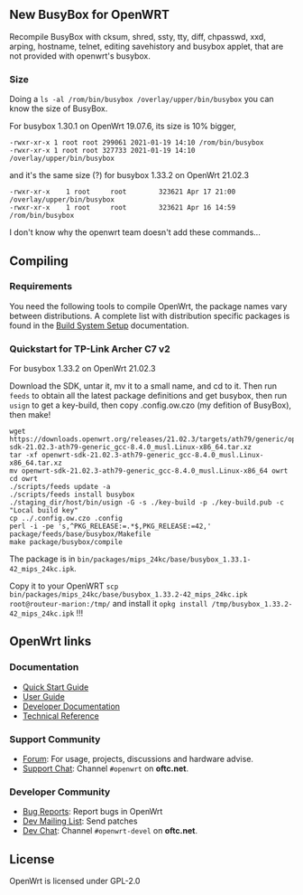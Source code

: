 <!--
Filename: README.md
Author: Olivier Sirol <czo@free.fr>
License: GPL-2.0 (http://www.gnu.org/copyleft)
File Created: nov. 2018
Last Modified: samedi 18 décembre 2021, 16:59
Edit Time: 2:00:44
$Id:$
-->

## New BusyBox for OpenWRT

Recompile BusyBox with
 cksum,
 shred,
 ssty,
 tty,
 diff,
 chpasswd,
 xxd,
 arping,
 hostname,
 telnet,
 editing savehistory
 and busybox applet, that are not provided with openwrt's busybox.

### Size

Doing a `ls -al /rom/bin/busybox /overlay/upper/bin/busybox` you can know the size of BusyBox.

For busybox 1.30.1 on OpenWrt 19.07.6, its size is 10% bigger,

```
-rwxr-xr-x 1 root root 299061 2021-01-19 14:10 /rom/bin/busybox
-rwxr-xr-x 1 root root 327733 2021-01-19 14:10 /overlay/upper/bin/busybox
```
and it's the same size (?) for busybox 1.33.2 on OpenWrt 21.02.3
```
-rwxr-xr-x    1 root     root        323621 Apr 17 21:00 /overlay/upper/bin/busybox
-rwxr-xr-x    1 root     root        323621 Apr 16 14:59 /rom/bin/busybox
```

I don't know why the openwrt team doesn't add these commands...


## Compiling

### Requirements

You need the following tools to compile OpenWrt, the package names vary between
distributions. A complete list with distribution specific packages is found in
the [Build System Setup](https://openwrt.org/docs/guide-developer/build-system/install-buildsystem)
documentation.


### Quickstart for TP-Link Archer C7 v2

For busybox 1.33.2 on OpenWrt 21.02.3

Download the SDK, untar it, mv it to a small name, and cd to it. Then run `feeds` to obtain all the latest package definitions and get busybox, then run `usign` to get a key-build, then copy .config.ow.czo (my defition of BusyBox), then make!

```
wget https://downloads.openwrt.org/releases/21.02.3/targets/ath79/generic/openwrt-sdk-21.02.3-ath79-generic_gcc-8.4.0_musl.Linux-x86_64.tar.xz
tar -xf openwrt-sdk-21.02.3-ath79-generic_gcc-8.4.0_musl.Linux-x86_64.tar.xz
mv openwrt-sdk-21.02.3-ath79-generic_gcc-8.4.0_musl.Linux-x86_64 owrt
cd owrt
./scripts/feeds update -a
./scripts/feeds install busybox
./staging_dir/host/bin/usign -G -s ./key-build -p ./key-build.pub -c "Local build key"
cp ../.config.ow.czo .config
perl -i -pe 's,^PKG_RELEASE:=.*$,PKG_RELEASE:=42,' package/feeds/base/busybox/Makefile
make package/busybox/compile
```

The package is in `bin/packages/mips_24kc/base/busybox_1.33.1-42_mips_24kc.ipk`.

Copy it to your OpenWRT
 `scp bin/packages/mips_24kc/base/busybox_1.33.2-42_mips_24kc.ipk root@routeur-marion:/tmp/`
and install it
 `opkg install /tmp/busybox_1.33.2-42_mips_24kc.ipk`
  !!!

## OpenWrt links

### Documentation

* [Quick Start Guide](https://openwrt.org/docs/guide-quick-start/start)
* [User Guide](https://openwrt.org/docs/guide-user/start)
* [Developer Documentation](https://openwrt.org/docs/guide-developer/start)
* [Technical Reference](https://openwrt.org/docs/techref/start)

### Support Community

* [Forum](https://forum.openwrt.org): For usage, projects, discussions and hardware advise.
* [Support Chat](https://webchat.oftc.net/#openwrt): Channel `#openwrt` on **oftc.net**.

### Developer Community

* [Bug Reports](https://bugs.openwrt.org): Report bugs in OpenWrt
* [Dev Mailing List](https://lists.openwrt.org/mailman/listinfo/openwrt-devel): Send patches
* [Dev Chat](https://webchat.oftc.net/#openwrt-devel): Channel `#openwrt-devel` on **oftc.net**.

## License

OpenWrt is licensed under GPL-2.0


